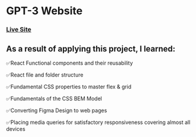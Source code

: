# GPT-3 Website
### [Live Site](https://dapper-mermaid-48db98.netlify.app/)

## As a result of applying this project, I learned:

✅React Functional components and their reusability

✅React file and folder structure

✅Fundamental CSS properties to master flex & grid

✅Fundamentals of the CSS BEM Model

✅Converting Figma Design to web pages

✅Placing media queries for satisfactory responsiveness covering almost  all devices


